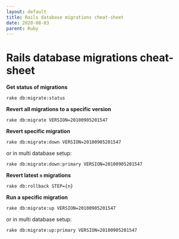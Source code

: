 ```yaml
---
layout: default
title: Rails database migrations cheat-sheet
date: 2020-08-03
parent: Ruby
---
```


# Rails database migrations cheat-sheet

**Get status of migrations**

```
rake db:migrate:status
```

**Revert all migrations to a specific version**

```
rake db:migrate VERSION=20100905201547
```

**Revert specific migration**

```
rake db:migrate:down VERSION=20100905201547
```

or  in multi database setup:

```
rake db:migrate:down:primary VERSION=20100905201547
```

**Revert latest `n` migrations**

```
rake db:rollback STEP={n}
```

**Run a specific migration**

```
rake db:migrate:up VERSION=20100905201547
```

or in multi database setup:

```
rake db:migrate:up:primary VERSION=20100905201547
```
